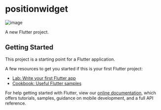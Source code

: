 # positionwidget

![image](https://github.com/pheromone/Flutter_learn_demo/blob/master/%E5%9F%BA%E7%A1%80Widget/positionwidget/result.png) <br/>


A new Flutter project.

## Getting Started

This project is a starting point for a Flutter application.

A few resources to get you started if this is your first Flutter project:

- [Lab: Write your first Flutter app](https://flutter.io/docs/get-started/codelab)
- [Cookbook: Useful Flutter samples](https://flutter.io/docs/cookbook)

For help getting started with Flutter, view our 
[online documentation](https://flutter.io/docs), which offers tutorials, 
samples, guidance on mobile development, and a full API reference.
